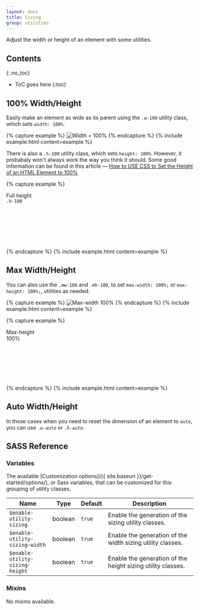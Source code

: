 ```yaml
---
layout: docs
title: Sizing
group: utilities
---
```


Adjust the width or height of an element with some utilities.

## Contents
{:.no_toc}

* ToC goes here
{:toc}

## 100% Width/Height

Easily make an element as wide as its parent using the `.w-100` utility class, which sets `width: 100%`.

{% capture example %}
<img class="w-100" data-src="holder.js/200px100?text=Width%20%3D%20100%25" alt="Width = 100%">
{% endcapture %}
{% include example.html content=example %}

There is also a `.h-100` utility class, which sets `height: 100%`.  However, it probabaly won't always work the way you think it should.  Some good information can be found in this article &mdash; [How to USE CSS to Set the Height of an HTML Element to 100%](https://www.lifewire.com/set-height-html-element-100-percent-3467075)

{% capture example %}
<div class="cf-example-height">
    <div class="bg-gray-50 px-2 d-inline-block" style="height: 150px;">
        <div class="h-100 bg-gray-300 text-center p-1 d-inline-block">
            Full height<br />
            <code>.h-100</code>
        </div>
    </div>
</div>
{% endcapture %}
{% include example.html content=example %}

## Max Width/Height

You can also use the `.mw-100` and `.mh-100`, to set `max-width: 100%;` or `max-height: 100%;`, utilities as needed.

{% capture example %}
<img class="mw-100" data-src="holder.js/1000px100?text=Max-width%20%3D%20100%25" alt="Max-width 100%">
{% endcapture %}
{% include example.html content=example %}

{% capture example %}
<div class="cf-example-height">
    <div class="bg-gray-50 px-2 d-inline-block" style="height: 150px;">
        <div class="mh-100 bg-gray-300 text-center p-1 d-inline-block" style="width: 100px; height: 200px;">
            Max-height 100%
         </div>
    </div>
</div>
{% endcapture %}
{% include example.html content=example %}

## Auto Width/Height

In those cases when you need to reset the dimension of an element to `auto`, you can use `.w-auto` or `.h-auto`.

## SASS Reference

### Variables

The available [Customization options]({{ site.baseurl }}/get-started/options/), or Sass variables, that can be customized for this grouping of utility classes.

<div class="table-scroll">
    <table class="table table-bordered table-striped">
        <thead>
            <tr>
                <th style="width: 100px;">Name</th>
                <th style="width: 50px;">Type</th>
                <th style="width: 50px;">Default</th>
                <th>Description</th>
            </tr>
        </thead>
        <tbody>
            <tr>
                <td><code>$enable-utility-sizing</code></td>
                <td>boolean</td>
                <td><code>true</code></td>
                <td>
                    Enable the generation of the sizing utility classes.
                </td>
            </tr>
            <tr>
                <td><code>$enable-utility-sizing-width</code></td>
                <td>boolean</td>
                <td><code>true</code></td>
                <td>
                    Enable the generation of the width sizing utility classes.
                </td>
            </tr>
            <tr>
                <td><code>$enable-utility-sizing-height</code></td>
                <td>boolean</td>
                <td><code>true</code></td>
                <td>
                    Enable the generation of the height sizing utility classes.
                </td>
            </tr>
        </tbody>
    </table>
</div>

### Mixins

No mixins available.
